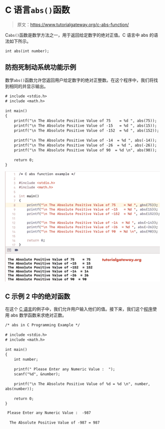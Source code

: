 # C 语言`abs()`函数

> 原文：<https://www.tutorialgateway.org/c-abs-function/>

C`abs()`函数是数学方法之一，用于返回给定数字的绝对正值。C 语言中 abs 的语法如下所示。

```
int abs(int number);
```

## 防抱死制动系统功能示例

数学`abs()`函数允许您返回用户给定数字的绝对正整数。在这个程序中，我们将找到相同的并显示输出。

```
# include <stdio.h>
# include <math.h>

int main()
{
    printf("\n The Absolute Positive Value of 75    = %d ", abs(75));
    printf("\n The Absolute Positive Value of -15   = %d ", abs(15));
    printf("\n The Absolute Positive Value of -152  = %d ", abs(152));

    printf("\n The Absolute Positive Value of -14  = %d ", abs(-14));
    printf("\n The Absolute Positive Value of -26  = %d ", abs(-26));
    printf("\n The Absolute Positive Value of 90  = %d \n", abs(90));

    return 0;
}
```

![C abs function example 1](img/504df90fb92846468db48cdbf0236c31.png)

## C 示例 2 中的绝对函数

在这个 [C 语言](https://www.tutorialgateway.org/c-programming/)的例子中，我们允许用户输入他们的值。接下来，我们这个[程序](https://www.tutorialgateway.org/c-programming-examples/)使用 abs 数学函数来求绝对正数。

```
/* abs in C Programming Example */

# include <stdio.h>
# include <math.h> 

int main()
{
    int number;

    printf(" Please Enter any Numeric Value :  ");
    scanf("%d", &number);

    printf("\n The Absolute Positive Value of %d = %d \n", number, abs(number));

    return 0;
}
```

```
 Please Enter any Numeric Value :  -987

  The Absolute Positive Value of -987 = 987
```